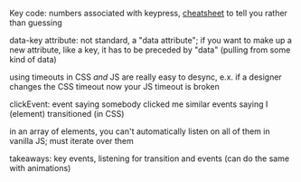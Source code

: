Key code: numbers associated with keypress, [cheatsheet](https://www.toptal.com/developers/keycode) to tell you rather than guessing

data-key attribute: not standard, a "data attribute"; if you want to make up a new attribute, like a key, it has to be preceded by "data" (pulling from some kind of data)

using timeouts in CSS *and* JS are really easy to desync, e.x. if a designer changes the CSS timeout now your JS timeout is broken

clickEvent: event saying somebody clicked me
similar events saying I (element) transitioned (in CSS)

in an array of elements, you can't automatically listen on all of them in vanilla JS; must iterate over them

takeaways: key events, listening for transition and events (can do the same with animations)